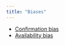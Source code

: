 ```yaml
---
title: "Biases"
---
```


- [Confirmation bias](notes/sciences/psycho/confirmation-bias.md)
- [Availability bias](notes/sciences/psycho/availability-bias.md)